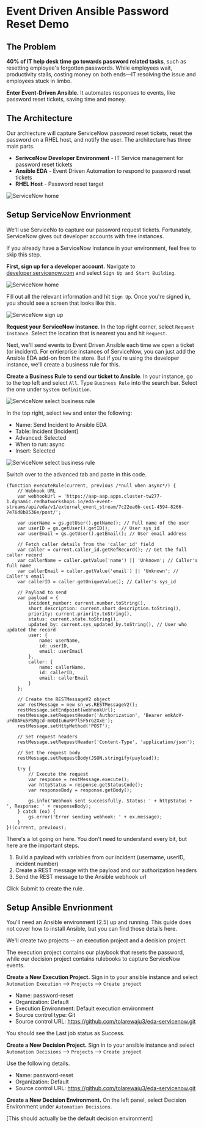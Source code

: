 # Event Driven Ansible Password Reset Demo

## The Problem

**40% of IT help desk time go towards password related tasks**, such as resetting employee's forgotten passwords. While employees wait, productivity stalls, costing money on both ends—IT resolving the issue and employees stuck in limbo. 

**Enter Event-Driven Ansible.** It automates responses to events, like password reset tickets, saving time and money.

## The Architecture

Our archiecture will capture ServiceNow password reset tickets, reset the password on a RHEL host, and notify the user. The architecture has three main parts.

* **SerivceNow Developer Environment** - IT Service management for password reset tickets
* **Ansible EDA** - Event Driven Automation to respond to password reset tickets
* **RHEL Host** - Password reset target

![ServiceNow home](img/arch_diagram.png)

## Setup ServiceNow Envrionment

We'll use ServiceNo to capture our password request tickets. Fortunately, ServiceNow gives out developer accounts with free instances.

If you already have a ServiceNow instance in your environment, feel free to skip this step.

**First, sign up for a developer account.** Navigate to [developer.servicenow.com](https://developer.servicenow.com) and select `Sign Up and Start Building`.

![ServiceNow home](img/servicenow_home.png)

Fill out all the relevant information and hit `Sign Up`. Once you're signed in, you should see a screen that looks like this.

![ServiceNow sign up](img/servicenow_signup.png)

**Request your ServiceNow instance**. In the top right corner, select `Request Instance`. Select the location that is nearest you and hit `Request`.

Next, we'll send events to Event Driven Ansible each time we open a ticket (or incident). For entierprise instances of ServiceNow, you can just add the Ansible EDA add-on from the store. But if you're using the developer instance, we'll create a business rule for this.

**Create a Business Rule to send our ticket to Ansible**. In your instance, go to the top left and select `All`. Type `Business Rule` into the search bar. Select the one under `System Definition`.

![ServiceNow select business rule](img/select_business_rule.png)

In the top right, select `New` and enter the following:

* Name: Send Incident to Ansible EDA
* Table: Incident [Incident]
* Advanced: Selected
* When to run: async
* Insert: Selected

![ServiceNow select business rule](img/business_rule.png)

Switch over to the advanced tab and paste in this code.

```
(function executeRule(current, previous /*null when async*/) {
    // Webhook URL
    var webhookUrl = 'https://aap-aap.apps.cluster-tw277-1.dynamic.redhatworkshops.io/eda-event-streams/api/eda/v1/external_event_stream/7c22ea0b-cec1-4594-8266-7e76d8b8536e/post/';

    var userName = gs.getUser().getName(); // Full name of the user
    var userID = gs.getUser().getID();    // User sys_id
    var userEmail = gs.getUser().getEmail(); // User email address

    // Fetch caller details from the 'caller_id' field
    var caller = current.caller_id.getRefRecord(); // Get the full caller record
    var callerName = caller.getValue('name') || 'Unknown'; // Caller's full name
    var callerEmail = caller.getValue('email') || 'Unknown'; // Caller's email
    var callerID = caller.getUniqueValue(); // Caller's sys_id

    // Payload to send
    var payload = {
        incident_number: current.number.toString(),
        short_description: current.short_description.toString(),
        priority: current.priority.toString(),
        status: current.state.toString(),
        updated_by: current.sys_updated_by.toString(), // User who updated the record
        user: {
            name: userName,
            id: userID,
            email: userEmail
        },
        caller: {
            name: callerName,
            id: callerID,
            email: callerEmail
        }
    };

    // Create the RESTMessageV2 object
    var restMessage = new sn_ws.RESTMessageV2();
    restMessage.setEndpoint(webhookUrl);
	restMessage.setRequestHeader('Authorization', 'Bearer emkAoV-uFd0AFu5PSMgcd-m0QdIu6uRP7l5F5rG2XxE');
    restMessage.setHttpMethod('POST');

    // Set request headers
    restMessage.setRequestHeader('Content-Type', 'application/json');

    // Set the request body
    restMessage.setRequestBody(JSON.stringify(payload));

    try {
        // Execute the request
        var response = restMessage.execute();
        var httpStatus = response.getStatusCode();
        var responseBody = response.getBody();

        gs.info('Webhook sent successfully. Status: ' + httpStatus + ', Response: ' + responseBody);
    } catch (ex) {
        gs.error('Error sending webhook: ' + ex.message);
    }
})(current, previous);
```

There's a lot going on here. You don't need to understand every bit, but here are the important steps.

1. Build a payload with variables from our incident (username, userID, incident number)
2. Create a REST message with the payload and our authorization headers
3. Send the REST message to the Ansible webhook url

Click Submit to create the rule.

## Setup Ansible Envrionment

You'll need an Ansible environment (2.5) up and running. This guide does not cover how to install Ansible, but you can find those details here.

We'll create two projects -- an execution project and a decision project. 

The execution project contains our playbook that resets the password, while our decision project contains rulebooks to capture ServiceNow events.

**Create a New Execution Project.** Sign in to your ansible instance and select `Automation Execution` --> `Projects` --> `Create project`

* Name: password-reset
* Organization: Default
* Execution Environment: Default execution environment
* Source control type: Git
* Source control URL: https://github.com/tolarewaju3/eda-servicenow.git

You should see the Last job status as Success.

**Create a New Decision Project.** Sign in to your ansible instance and select `Automation Decisions` --> `Projects` --> `Create project`

Use the following details.

* Name: password-reset
* Organization: Default
* Source control URL: https://github.com/tolarewaju3/eda-servicenow.git


**Create a New Decision Environment.** On the left panel, select Decision Environment under `Automation Decisions`.

[This should actually be the default decision environment]

